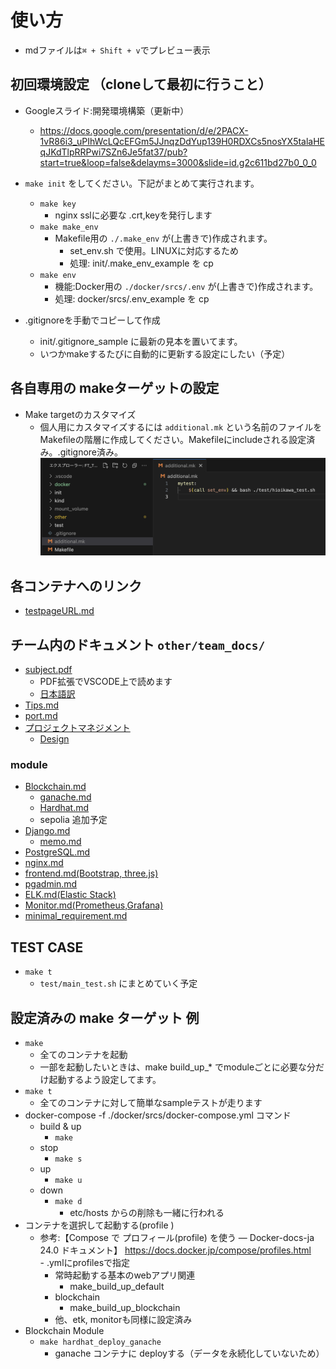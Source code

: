
# 使い方

- mdファイルは`⌘ + Shift + v`でプレビュー表示

## 初回環境設定 （cloneして最初に行うこと）

- Googleスライド:開発環境構築（更新中）
  - https://docs.google.com/presentation/d/e/2PACX-1vR86i3_uPIhWcLQcEFGm5JJnqzDdYup139H0RDXCs5nosYX5talaHEqJKdTlpRRPwi7SZn6Je5fat37/pub?start=true&loop=false&delayms=3000&slide=id.g2c611bd27b0_0_0

- `make init` をしてください。下記がまとめて実行されます。
  - `make key`
    - nginx sslに必要な .crt,keyを発行します
  - `make make_env`
    - Makefile用の `./.make_env` が(上書きで)作成されます。
      - set_env.sh で使用。LINUXに対応するため
      - 処理: init/.make_env_example を cp 
  - `make env`
    - 機能:Docker用の `./docker/srcs/.env` が(上書きで)作成されます。
    - 処理: docker/srcs/.env_example を cp 
- .gitignoreを手動でコピーして作成
  - init/.gitignore_sample に最新の見本を置いてます。
  - いつかmakeするたびに自動的に更新する設定にしたい（予定）

## 各自専用の makeターゲットの設定

- Make targetのカスタマイズ
  - 個人用にカスタマイズするには `additional.mk` という名前のファイルを Makefileの階層に作成してください。Makefileにincludeされる設定済み。.gitignore済み。
![](<other/team_docs/img/スクリーンショット 2024-03-21 4.08.06.png>)

## 各コンテナへのリンク

- [testpageURL.md](other/team_docs/testpageURL.md)

## チーム内のドキュメント `other/team_docs/`

- [subject.pdf](other/subject/en.subject.pdf)  
  - PDF拡張でVSCODE上で読めます
  - [日本語訳](other/subject/subject.md)
- [Tips.md](other/team_docs/Tips.md)
- [port.md](other/team_docs/port.md)
- [プロジェクトマネジメント](other/team_docs/pm/pm_readme.md)
  - [Design](other/team_docs/pm/design.md)

### module

- [Blockchain.md](other/team_docs/Blockchain.md)
  - [ganache.md](other/team_docs/ganache.md)
  - [Hardhat.md](other/team_docs/Hardhat.md) 
  - sepolia 追加予定
- [Django.md](other/team_docs/Django.md)
  - [memo.md](docker/srcs/uwsgi-django/sphinx/sphinx-memo.md) 
- [PostgreSQL.md](other/team_docs/PostgreSQL.md)
- [nginx.md](other/team_docs/nginx.md)
- [frontend.md(Bootstrap, three.js)](other/team_docs/frontend.md)
- [pgadmin.md](other/team_docs/pgadmin.md)
- [ELK.md(Elastic Stack)](other/team_docs/ELK.md)
- [Monitor.md(Prometheus,Grafana)](other/team_docs/Monitor.md)
- [minimal_requirement.md](other/team_docs/minimal_requirement.md)

## TEST CASE

- `make t`
  - `test/main_test.sh` にまとめていく予定

## 設定済みの make ターゲット 例 

- `make`  
  - 全てのコンテナを起動
  - 一部を起動したいときは、make build_up_* でmoduleごとに必要な分だけ起動するよう設定してます。
- `make t`
  - 全てのコンテナに対して簡単なsampleテストが走ります
- docker-compose -f ./docker/srcs/docker-compose.yml コマンド
  - build & up
    - `make`  
  - stop  
    - `make s`  
  - up  
    - `make u`  
  - down  
    - `make d`  
      - etc/hosts からの削除も一緒に行われる  
- コンテナを選択して起動する(profile )
  - 参考:【Compose で プロフィール(profile) を使う — Docker-docs-ja 24.0 ドキュメント】 https://docs.docker.jp/compose/profiles.html
　- .ymlにprofilesで指定
    - 常時起動する基本のwebアプリ関連
      - make_build_up_default
    - blockchain
      - make_build_up_blockchain
    - 他、etk, monitorも同様に設定済み  
- Blockchain Module
  - `make hardhat_deploy_ganache`
    - ganache コンテナに deployする（データを永続化していないため）
